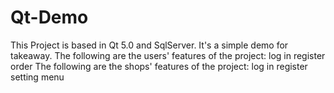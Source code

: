 # Qt-Demo
This Project is based in Qt 5.0 and SqlServer. It's a simple demo for takeaway.
The following are the users' features of the project:
  log in
  register
  order
The following are the shops' features of the project:
  log in
  register
  setting menu
